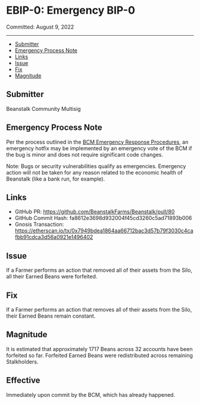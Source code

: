 # EBIP-0: Emergency BIP-0

Committed: August 9, 2022

---

- [Submitter](#submitter)
- [Emergency Process Note](#emergency-process-note)
- [Links](#links)
- [Issue](#issue)
- [Fix](#fix)
- [Magnitude](#magnitude)

## Submitter

Beanstalk Community Multisig

## Emergency Process Note

Per the process outlined in the [BCM Emergency Response Procedures](https://docs.bean.money/governance/beanstalk/bcm-process#emergency-response-procedures), an emergency hotfix may be implemented by an emergency vote of the BCM if the bug is minor and does not require significant code changes.

Note: Bugs or security vulnerabilities qualify as emergencies. Emergency action will not be taken for any reason related to the economic health of Beanstalk (like a bank run, for example).

## Links

* GitHub PR: https://github.com/BeanstalkFarms/Beanstalk/pull/80
* GitHub Commit Hash: fa8612e3698d932004f45cd3260c5ad71893b006
* Gnosis Transaction: https://etherscan.io/tx/0x7949bdea1864aa66712bac3d57b79f3030c4cafbb91cdca3d56a0921e1496402

## Issue

If a Farmer performs an action that removed all of their assets from the Silo, all their Earned Beans were forfeited.

## Fix

If a Farmer performs an action that removes all of their assets from the Silo, their Earned Beans remain constant.

## Magnitude

It is estimated that approximately 1717 Beans across 32 accounts have been forfeited so far. Forfeited Earned Beans were redistributed across remaining Stalkholders. 

## Effective

Immediately upon commit by the BCM, which has already happened.